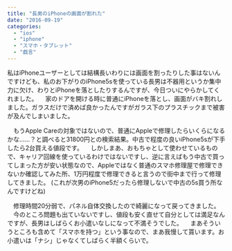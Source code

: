 ```yaml
---
title: "長男のiPhoneの画面が割れた"
date: "2016-09-19"
categories: 
  - "ios"
  - "iphone"
  - "スマホ・タブレット"
  - "戯言"
---
```


私はiPhoneユーザーとしては結構長いわりには画面を割ったりした事はないんですけども、私のお下がりのiPhone5sを使っている長男は不器用というか集中力に欠け、わりとiPhoneを落としたりするんですが、今日ついにやらかしてくれました。 　家のドアを開ける時に普通にiPhoneを落とし、画面がバキ割れしました。ガラスだけで済めば良かったんですがガラス下のプラスチックまで被害が及んでしまいました。

　もうApple Careの対象ではないので、普通にAppleで修理したらいくらになるかな……？と調べると31800円との検索結果。中古で程度の良いiPhone5sが下手したら2台買える値段です。 　しかしまあ、おもちゃとして使わせているもので、キャリア回線を使っているわけではないですし、逆に言えばもう中古で買ってしまった方が安い状態なので、Appleではなく普通のスマホ修理屋で修理できないか確認してみた所、1万円程度で修理できると言うので街中まで行って修理してきました。 (これが次男のiPhone5だったら修理しないで中古の5s買う所なんですけどね)

　修理時間20分弱で、パネル自体交換したので綺麗になって戻ってきました。 　今のところ問題も出ていないですし、値段も安く直せて自分としては満足なんですが、長男はしばらくお小遣いなしになって不満そうでした。 　まあそういうところも含めて「スマホを持つ」という事なので、まあ我慢して貰います。お小遣いは「ナシ」じゃなくてしばらく半額くらいで。
